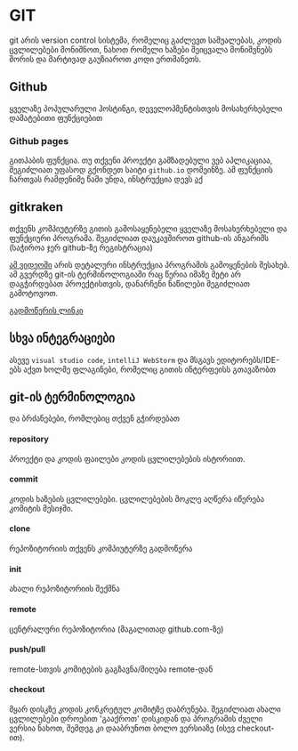 # GIT
git არის version control სისტემა, რომელიც გაძლევთ საშუალებას, კოდის ცვლილებები მონიშნოთ, ნახოთ რომელი ხაზები შეიცვალა მონიშვნებს შორის და მარტივად გაუზიაროთ კოდი ერთმანეთს.

## Github
ყველაზე პოპულარული ჰოსტინგი, დეველოპმენტისთვის მოსახერხებელი დამატებითი ფუნქციებით

### Github pages 
გითჰაბის ფუნქცია. თუ თქვენი პროექტი გამზადებული ვებ აპლიკაციაა, შეგიძლიათ უფასოდ გქონდეთ საიტი `github.io` დომეინზე. ამ ფუნქციის ჩართვას რამდენიმე წამი უნდა, ინსტრუქცია დევს [აქ](https://guides.github.com/features/pages/)

## gitkraken
თქვენს კომპიუტერზე გითის გამოსაყენებელი ყველაზე მოსახერხებელი და ფუნქციური პროგრამა. შეგიძლიათ დაუკავშიროთ github-ის ანგარიშს (საჭიროა ჯერ github-ზე რეგისტრაცია)

[ამ ვიდეოში](https://www.youtube.com/watch?v=ub9GfRziCtU) არის დეტალური ინსტრუქცია პროგრამის გამოყენების შესახებ. ამ გვერდზე git-ის ტერმინოლოგიაში რაც წერია იმაზე მეტი არ დაგჭირდებათ პროექტისთვის, დანარჩენი ნაწილები შეგიძლიათ გამოტოვოთ.

[გადმოწერის ლინკი](https://www.gitkraken.com/)

## სხვა ინტეგრაციები
ასევე `visual studio code`, `intelliJ WebStorm` და მსგავს ედიტორებს/IDE-ებს აქვთ ხოლმე ფლაგინები, რომელიც გითის ინტერფეისს გთავაზობთ


## git-ის ტერმინოლოგია 
და ბრძანებები, რომლებიც თქვენ გჭირდებათ

#### repository
პროექტი და კოდის ფაილები კოდის ცვლილებების ისტორიით.

#### commit
კოდის ხაზების ცვლილებები. ცვლილებების მოკლე აღწერა იწერება კომიტის მესიჯში.

#### clone
რეპოზიტორიის თქვენს კომპიუტერზე გადმოწერა

#### init
ახალი რეპოზიტორიის შექმნა

#### remote
ცენტრალური რეპოზიტორია (მაგალითად github.com-ზე)

#### push/pull
remote-სთვის კომიტების გაგზავნა/მიღება remote-დან

#### checkout
მყარ დისკზე კოდის კონკრეტულ კომიტზე დაბრუნება. შეგიძლიათ ახალი ცვლილებები დროებით 'გააქროთ' დისკიდან და პროგრამის ძველი ვერსია ნახოთ, შემდეგ კი დააბრუნოთ ბოლო ვერსიაზე (ისევ checkout-ით).
